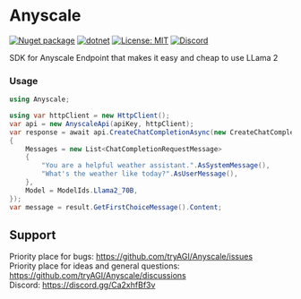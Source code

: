 # Anyscale

[![Nuget package](https://img.shields.io/nuget/vpre/Anyscale)](https://www.nuget.org/packages/Anyscale/)
[![dotnet](https://github.com/tryAGI/Anyscale/actions/workflows/dotnet.yml/badge.svg?branch=main)](https://github.com/tryAGI/Anyscale/actions/workflows/dotnet.yml)
[![License: MIT](https://img.shields.io/github/license/tryAGI/Anyscale)](https://github.com/tryAGI/Anyscale/blob/main/LICENSE.txt)
[![Discord](https://img.shields.io/discord/1115206893015662663?label=Discord&logo=discord&logoColor=white&color=d82679)](https://discord.gg/Ca2xhfBf3v)

SDK for Anyscale Endpoint that makes it easy and cheap to use LLama 2

### Usage
```csharp
using Anyscale;

using var httpClient = new HttpClient();
var api = new AnyscaleApi(apiKey, httpClient);
var response = await api.CreateChatCompletionAsync(new CreateChatCompletionRequest
{
    Messages = new List<ChatCompletionRequestMessage>
    {
        "You are a helpful weather assistant.".AsSystemMessage(),
        "What's the weather like today?".AsUserMessage(),
    },
    Model = ModelIds.Llama2_70B,
});
var message = result.GetFirstChoiceMessage().Content;
```

## Support

Priority place for bugs: https://github.com/tryAGI/Anyscale/issues  
Priority place for ideas and general questions: https://github.com/tryAGI/Anyscale/discussions  
Discord: https://discord.gg/Ca2xhfBf3v  